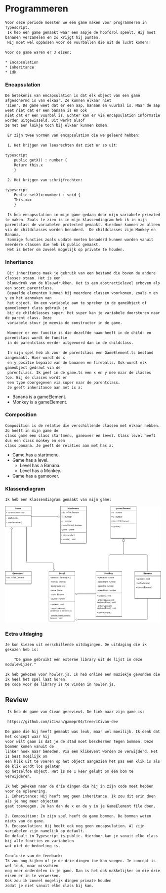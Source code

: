 # Programmeren

    Voor deze periode moesten we een game maken voor programmeren in Typescript.
     Ik heb een game gemaakt waar een aapje de hoofdrol speelt. Hij moet bananen verzamelen en zo krijgt hij punten. 
     Hij moet wel oppassen voor de vuurballen die uit de lucht komen!!

    Voor de game waren er 3 eisen:

    * Encapsulation
    * Inheritance
    * idk

   ### Encapsulation

    De betekenis van encapsulation is dat elk object van een game afgeschermd is van elkaar. Ze kunnen elkaar niet
    'zien'. De game weet dat er een aap, banaan en vuurbal is. Maar de aap weet niet dat er een banaan is en ook 
    niet dat er een vuurbal is. Echter kan er via encapsulation informatie worden uitgewisseld. Dit werkt alsof 
    ze met een luikje toch bij elkaar kunnen komen.

     Er zijn twee vormen van encapsulation die we geleerd hebben:

     1. Het krijgen van leesrechten dat ziet er zo uit:

    typescript
        public getX() : number {
		Return this.x
        } 
        
     2. Het krijgen van schrijfrechten:

    typescript
        Public setX(x:number) : void {
        This.x=x
        } 

     Ik heb encapsulation in mijn game gedaan door mijn variabele privated te maken. Zoals te zien is in mijn klassendiagram heb ik in mijn parentclass de variabelen protected gemaakt. Hierdoor kunnen ze alleen via de childclasses worden benaderd.  De childclasses zijn Monkey en Banana.
     Sommige functies zoals update moeten benaderd kunnen worden vanuit meerdere classen die heb ik public gemaakt.
     Het is beter om zoveel mogelijk op private te houden. 

 ### Inheritance

     Bij inheritance maak je gebruik van een bestand die boven de andere classes staan. Het is een
     blauwdruk van de blauwdrukken. Het is een abstractielevel erboven als een soort parentclass. 
     Bepaalde elementen kunnen bij meerdere classen voorkomen, zoals x en y en het aanmaken van 
     het object. Om een variabele aan te spreken in de gameObject of gameelement class gebruik je 
     bij de childclasses super. Met super kan je variabele doorsturen naar de parent class. Deze 
     variabele stuur je meevia de constructor in de game.

     Wanneer er een functie is die dezelfde naam heeft in de child- en parentclass wordt de functie
     in de parentclass eerder uitgevoerd dan in de childclass.

     In mijn spel heb ik voor de parentclass een GameElement.ts bestand aangemaakt. Hier wordt de x 
     en y positie bepaald van de bananen en fireballs. Ook wordt elk gameobject gedrawt via de
     parentclass. Ik geef in de game.ts een x en y mee naar de classes toe. Bij de classes wordt er
     een type doorgegeven via super naar de parentclass.
     Je geeft inheritance aan met is a:

*   Banana is a gameElement.
*   Monkey is a gameElement.

### Composition

    Composition is de relatie die verschillende classen met elkaar hebben. Zo heeft in mijn game de
    class game een class startmenu, gameover en level. Class level heeft dus een class monkey en een
    class banana. Je geeft de relaties aan met has a:

*   Game has a startmenu. 
*   Game has a level.
    * Level has a Banana.
    * Level has a Monkey.
*   Game has a gameover.

### Klassendiagram

    Ik heb een klassendiagram gemaakt van mijn game:

![alt text](assets/classDiagram.png)

### Extra uitdaging

    Je kon kiezen uit verschillende uitdagingen. De uitdaging die ik gekozen heb is: 

        "De game gebruikt een externe library uit de lijst in deze modulewijzer."
    
    Ik heb gekozen voor howler.js. Ik heb online een muziekje gevonden die ik heel het spel laat horen.
    De code voor de library is te vinden in howler.js.

   ## Review

     Ik heb de game van Civan gereviewt. De link naar zijn game is:

     https://github.com/iCivan/gamepr04/tree/iCivan-dev

    De game die hij heeft gemaakt was leuk, maar wel moeilijk. Ik denk dat het concept waar hij 
    voor wilt gaan is dat je de stad moet beschermen tegen bommen. Deze bommen komen vanuit de
    linker hoek naar beneden. Via een klikevent worden ze verwijderd. Het is best moeilijk om 
    een klik uit te voeren op het object aangezien het pas een klik is als de klik wordt los gelaten
    op hetzelfde object. Het is me 1 keer gelukt om één bom te verwijderen.

    Ik heb gekeken naar de drie dingen die hij in zijn code moet hebben voor de oplevering.
    1. Inheritance: Hij heeft nog geen inheritance. Ik zou dit erin doen als je nog meer objecten
    gaat toevoegen. Je kan dan de x en de y in je GameElement file doen.

    2. Composition: In zijn spel heeft de game bommen. De bommen weten niets van de game.
    3. Encapsulation: Hij heeft ook nog geen encapsulation. Al zijn variabelen zijn namelijk op default.
    De default in Typescript is public. Hierdoor kan je vanuit elke class bij alle functies en variabelen
    wat niet de bedoeling is.

    Conclusie van de feedback:
    Ik zou nog kijken of je de drie dingen toe kan voegen. Je concept is wel leuk, maar misschien
    nog meer onderdelen in je game. Dan is het ook makkelijker om die drie eisen er in te verwerken. 
    Ook zou ik zoveel mogelijk dingen private houden 
    zodat je niet vanuit elke class bij kan.
